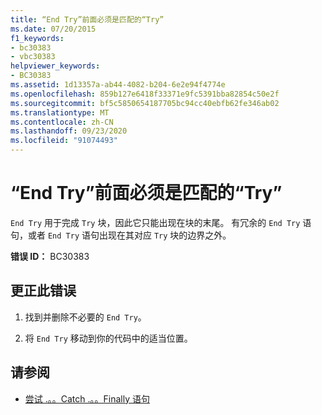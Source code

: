 ```yaml
---
title: “End Try”前面必须是匹配的“Try”
ms.date: 07/20/2015
f1_keywords:
- bc30383
- vbc30383
helpviewer_keywords:
- BC30383
ms.assetid: 1d13357a-ab44-4082-b204-6e2e94f4774e
ms.openlocfilehash: 859b127e6418f33371e9fc5391bba82854c50e2f
ms.sourcegitcommit: bf5c5850654187705bc94cc40ebfb62fe346ab02
ms.translationtype: MT
ms.contentlocale: zh-CN
ms.lasthandoff: 09/23/2020
ms.locfileid: "91074493"
---
```

# <a name="end-try-must-be-preceded-by-a-matching-try"></a>“End Try”前面必须是匹配的“Try”

`End Try` 用于完成 `Try` 块，因此它只能出现在块的末尾。 有冗余的 `End Try` 语句，或者 `End Try` 语句出现在其对应 `Try` 块的边界之外。  
  
 **错误 ID：** BC30383  
  
## <a name="to-correct-this-error"></a>更正此错误  
  
1. 找到并删除不必要的 `End Try`。  
  
2. 将 `End Try` 移动到你的代码中的适当位置。  
  
## <a name="see-also"></a>请参阅

- [尝试 .。。Catch .。。Finally 语句](../language-reference/statements/try-catch-finally-statement.md)
